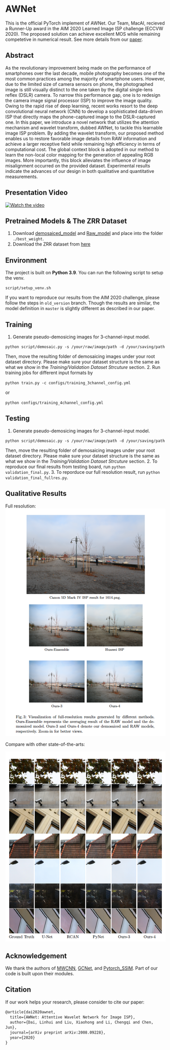 # AWNet

This is the official PyTorch implement of AWNet. Our Team, MacAI, recieved a Runner-Up award in the AIM 2020 Learned Image ISP challenge (ECCVW 2020). The proposed solution can achieve excellent MOS while remaining competetive in numerical result. See more details from our [paper](https://arxiv.org/abs/2008.09228).

## Abstract

As the revolutionary improvement being made on the performance of smartphones over the last decade, mobile photography becomes one of the most common practices among the majority of smartphone users. However, due to the limited size of camera sensors on phone, the photographed image is still visually distinct to the one taken by the digital single-lens reflex (DSLR) camera. To narrow this performance gap, one is to redesign the camera image signal processor (ISP) to improve the image quality. Owing to the rapid rise of deep learning, recent works resort to the deep convolutional neural network (CNN) to develop a sophisticated data-driven ISP that directly maps the phone-captured image to the DSLR-captured one. In this paper, we introduce a novel network that utilizes the attention mechanism and wavelet transform, dubbed AWNet, to tackle this learnable image ISP problem. By adding the wavelet transform, our proposed method enables us to restore favorable image details from RAW information and achieve a larger receptive field while remaining high efficiency in terms of computational cost. The global context block is adopted in our method to learn the non-local color mapping for the generation of appealing RGB images. More importantly, this block alleviates the influence of image misalignment occurred on the provided dataset. Experimental results indicate the advances of our design in both qualitative and quantitative measurements.

## Presentation Video

[![Watch the video](https://img.youtube.com/vi/HlrzVFMUwCQ/0.jpg)](https://youtu.be/HlrzVFMUwCQ)

## Pretrained Models & The ZRR Dataset

1. Download [demosaiced_model](https://drive.google.com/file/d/1uhohG6cYkM_-W4dGLl8yGlo85UMF6KEK/view?usp=sharing) and [Raw_model](https://drive.google.com/file/d/1jBwEm7_zbU55qOlGAVuOAQ8BIwx2g7Fw/view?usp=sharing) and place into the folder `./best_weight`.
2. Download the ZRR dataset from [here](https://competitions.codalab.org/competitions/24718)

## Environment

The project is built on **Python 3.9**. You can run the following script to setup the venv.

```
script/setup_venv.sh
```

If you want to reproduce our results from the AIM 2020 challenge, please follow the steps in `old_version` branch. Though the results are similar, the model definition in `master` is slightly different as described in our paper.

## Training

1. Generate pseudo-demosicing images for 3-channel-input model.

```
python script/demosaic.py -s /your/raw/image/path -d /your/saving/path
```

Then, move the resulting folder of demosaicing images under your root dataset directory. Please make sure your dataset structure is the same as what we show in the <em>Training/Validation Dataset Strcuture</em> section. 2. Run training jobs for different input formats by

`python train.py -c configs/training_3channel_config.yml`

or

`python configs/training_4channel_config.yml`

## Testing

1. Generate pseudo-demosicing images for 3-channel-input model.

```
python script/demosaic.py -s /your/raw/image/path -d /your/saving/path
```

Then, move the resulting folder of demosaicing images under your root dataset directory.
Please make sure your dataset structure is the same as what we show in the <em>Training/Validation Dataset Strcuture</em> section. 2. To reproduce our final results from testing board, run `python validation_final.py`. 3. To reporduce our full resolution result, run `python validation_final_fullres.py`.

## Qualitative Results

Full resolution:
<img alt="" src="/images/qualitative.png" style="display: inline-block;" />

Compare with other state-of-the-arts:

<div style="text-align: center">
<img alt="" src="/images/qualitative2.png" style="display: inline-block;" />
</div>

## Acknowledgement

We thank the authors of [MWCNN](https://github.com/lpj0/MWCNN.git), [GCNet](https://github.com/xvjiarui/GCNet.git), and [Pytorch_SSIM](https://github.com/Po-Hsun-Su/pytorch-ssim). Part of our code is built upon their modules.

## Citation

If our work helps your research, please consider to cite our paper:

```
@article{dai2020awnet,
  title={AWNet: Attentive Wavelet Network for Image ISP},
  author={Dai, Linhui and Liu, Xiaohong and Li, Chengqi and Chen, Jun},
  journal={arXiv preprint arXiv:2008.09228},
  year={2020}
}
```
